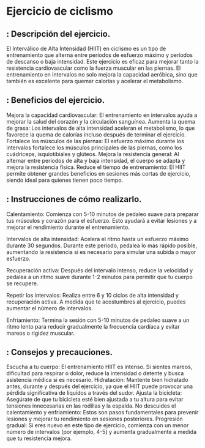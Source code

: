 # Ejercicio de ciclismo

## : Descripción del ejercicio.
El Interválico de Alta Intensidad (HIIT) en ciclismo es un tipo de entrenamiento que alterna entre períodos de esfuerzo máximo y períodos de descanso o baja intensidad. Este ejercicio es eficaz para mejorar tanto la resistencia cardiovascular como la fuerza muscular en las piernas. El entrenamiento en intervalos no solo mejora la capacidad aeróbica, sino que también es excelente para quemar calorías y acelerar el metabolismo.

## : Beneficios del ejercicio.
Mejora la capacidad cardiovascular: El entrenamiento en intervalos ayuda a mejorar la salud del corazón y la circulación sanguínea.
Aumenta la quema de grasa: Los intervalos de alta intensidad aceleran el metabolismo, lo que favorece la quema de calorías incluso después de terminar el ejercicio.
Fortalece los músculos de las piernas: El esfuerzo máximo durante los intervalos fortalece los músculos principales de las piernas, como los cuádriceps, isquiotibiales y glúteos.
Mejora la resistencia general: Al alternar entre períodos de alta y baja intensidad, el cuerpo se adapta y mejora la resistencia física.
Reduce el tiempo de entrenamiento: El HIIT permite obtener grandes beneficios en sesiones más cortas de ejercicio, siendo ideal para quienes tienen poco tiempo.

## : Instrucciones de cómo realizarlo.

Calentamiento: Comienza con 5-10 minutos de pedaleo suave para preparar tus músculos y corazón para el esfuerzo. Esto ayudará a evitar lesiones y a mejorar el rendimiento durante el entrenamiento.

Intervalos de alta intensidad: Acelera el ritmo hasta un esfuerzo máximo durante 30 segundos. Durante este período, pedalea lo más rápido posible, aumentando la resistencia si es necesario para simular una subida o mayor esfuerzo.

Recuperación activa: Después del intervalo intenso, reduce la velocidad y pedalea a un ritmo suave durante 1-2 minutos para permitir que tu cuerpo se recupere.

Repetir los intervalos: Realiza entre 6 y 10 ciclos de alta intensidad y recuperación activa. A medida que te acostumbres al ejercicio, puedes aumentar el número de intervalos.

Enfriamiento: Termina la sesión con 5-10 minutos de pedaleo suave a un ritmo lento para reducir gradualmente la frecuencia cardíaca y evitar mareos o rigidez muscular.

## : Consejos y precauciones.
Escucha a tu cuerpo: El entrenamiento HIIT es intenso. Si sientes mareos, dificultad para respirar o dolor, reduce la intensidad o detente y busca asistencia médica si es necesario.
Hidratación: Mantente bien hidratado antes, durante y después del ejercicio, ya que el HIIT puede provocar una pérdida significativa de líquidos a través del sudor.
Ajusta la bicicleta: Asegúrate de que tu bicicleta esté bien ajustada a tu altura para evitar tensiones innecesarias en las rodillas y la espalda.
No descuides el calentamiento y enfriamiento: Estos son pasos fundamentales para prevenir lesiones y mejorar tu rendimiento en sesiones posteriores.
Progresión gradual: Si eres nuevo en este tipo de ejercicio, comienza con un menor número de intervalos (por ejemplo, 4-5) y aumenta gradualmente a medida que tu resistencia mejora.

